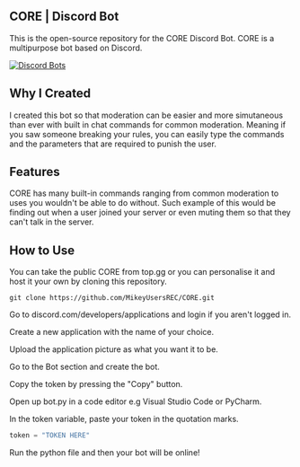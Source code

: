 ## CORE | Discord Bot

This is the open-source repository for the CORE Discord Bot. CORE is a multipurpose bot based on Discord.

[![Discord Bots](https://top.gg/api/widget/734495486723227760.svg)](https://top.gg/bot/734495486723227760)

## Why I Created

I created this bot so that moderation can be easier and more simutaneous than ever with built in chat commands for common moderation. Meaning if you saw someone breaking your rules, you can easily type the commands and the parameters that are required to punish the user.

## Features

CORE has many built-in commands ranging from common moderation to uses you wouldn't be able to do without. Such example of this would be finding out when a user joined your server or even muting them so that they can't talk in the server.

## How to Use

You can take the public CORE from top.gg or you can personalise it and host it your own by cloning this repository.

```git
git clone https://github.com/MikeyUsersREC/CORE.git
```

Go to discord.com/developers/applications and login if you aren't logged in.

Create a new application with the name of your choice.

Upload the application picture as what you want it to be.

Go to the Bot section and create the bot.

Copy the token by pressing the "Copy" button.

Open up bot.py in a code editor e.g Visual Studio Code or PyCharm.

In the token variable, paste your token in the quotation marks.

```python
token = "TOKEN HERE"
```

Run the python file and then your bot will be online!
